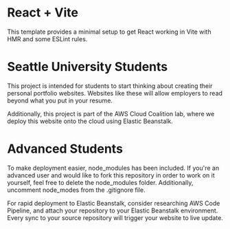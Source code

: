 # React + Vite

This template provides a minimal setup to get React working in Vite with HMR and some ESLint rules.

# Seattle University Students

This project is intended for students to start thinking about creating their personal portfolio websites. Websites like these will allow employers to read beyond what you put in your resume.

Additionally, this project is part of the AWS Cloud Coalition lab, where we deploy this website onto the cloud using Elastic Beanstalk.

# Advanced Students

To make deployment easier, node_modules has been included. If you're an advanced user and would like to fork this repository in order to work on it yourself, feel free to delete the node_modules folder. Additionally, uncomment node_modes from the .gitignore file.

For rapid deployment to Elastic Beanstalk, consider researching AWS Code Pipeline, and attach your repository to your Elastic Beanstalk environment. Every sync to your source repository will trigger your website to live update.